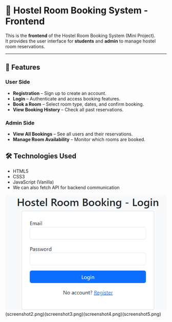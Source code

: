 # 🏨 Hostel Room Booking System - Frontend

This is the **frontend** of the Hostel Room Booking System (Mini Project).  
It provides the user interface for **students** and **admin** to manage hostel room reservations.

---

## 📌 Features

### User Side
- **Registration** – Sign up to create an account.
- **Login** – Authenticate and access booking features.
- **Book a Room** – Select room type, dates, and confirm booking.
- **View Booking History** – Check all past reservations.

### Admin Side
- **View All Bookings** – See all users and their reservations.
- **Manage Room Availability** – Monitor which rooms are booked.


## 🛠️ Technologies Used
- HTML5
- CSS3
- JavaScript (Vanilla)
- We can also fetch API for backend communication

![Hostel Room Booking Frontend Screenshot](screenshot1.png)(screenshot2.png)(screenshot3.png)(screenshot4.png)(screenshot5.png)